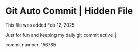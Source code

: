 # Git Auto Commit | Hidden File

This file was added Feb 12, 2025

Just for fun and keeping my daily git commit active 🤪

commit number: 156785
